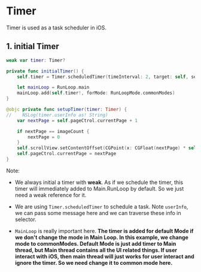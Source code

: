 # Timer

Timer is used as a task scheduler in iOS.

## 1. initial Timer

```swift
weak var timer: Timer?

private func initialTimer() {
    self.timer = Timer.scheduledTimer(timeInterval: 2, target: self, selector: #selector(self.setupTimer(timer:)), userInfo: "timertimer", repeats: true)

    let mainLoop = RunLoop.main
    mainLoop.add(self.timer!, forMode: RunLoopMode.commonModes)
}

@objc private func setupTimer(timer: Timer) {
//    NSLog(timer.userInfo as! String)
    var nextPage = self.pageCtrol.currentPage + 1

    if nextPage == imageCount {
        nextPage = 0
    }
    self.scrollView.setContentOffset(CGPoint(x: CGFloat(nextPage) * self.scrollView.frame.width, y: 0) , animated: true)
    self.pageCtrol.currentPage = nextPage
}
```

Note:

* We always initial a timer with **weak**. As if we schedule the timer, this timer will immediately added to Main.RunLoop by default. So we just need a weak reference for it.

* We are using `Timer.scheduledTimer` to schedule a task. Note `userInfo`, we can pass some message here and we can traverse these info in selector.

* `MainLoop` is really important here. **The timer is added for default Mode if we don't change the mode in Main Loop. In this example, we change mode to commonModes. Default Mode is just add timer to Main thread, but Main thread contains all the UI related things. If user interact with iOS, then main thread will just works for user interact and ignore the timer. So we need change it to common mode here.**
